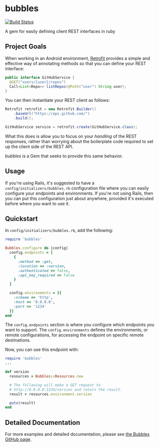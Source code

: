 # bubbles
[![Build Status](https://travis-ci.org/FoamFactory/bubbles.svg?branch=master)](https://travis-ci.org/FoamFactory/bubbles)

A gem for easily defining client REST interfaces in ruby

## Project Goals
When working in an Android environment, [Retrofit](https://square.github.io/retrofit/) provides a simple and effective way of annotating methods so that you can define your REST interface:
```java
public interface GitHubService {
  @GET("users/{user}/repos")
  Call<List<Repo>> listRepos(@Path("user") String user);
}
```

You can then instantiate your REST client as follows:
```java
Retrofit retrofit = new Retrofit.Builder()
    .baseUrl("https://api.github.com/")
    .build();

GitHubService service = retrofit.create(GitHubService.class);
```

What this does is allow you to focus on your _handling_ of the REST responses, rather than worrying about the boilerplate code required to set up the client side of the REST API.

_bubbles_ is a Gem that seeks to provide this same behavior.

## Usage
If you're using Rails, it's suggested to have a `config/initializers/bubbles.rb` configuration file where you can easily configure your endpoints and environments. If you're not using Rails, then you can put this configuration just about anywhere, provided it's executed before where you want to use it.

## Quickstart
In `config/initializers/bubbles.rb`, add the following:
```ruby
require 'bubbles'

Bubbles.configure do |config|
  config.endpoints = [
    {
      :method => :get,
      :location => :version,
      :authenticated => false,
      :api_key_required => false
    }
  ]

  config.environments = [{
    :scheme => 'http',
    :host => '0.0.0.0',
    :port => '1234'
  }]
end
```

The `config.endpoints` section is where you configure which endpoints you want to support. The `config.environments` defines the environments, or remote configurations, for accessing the endpoint on specific remote destinations.

Now, you can use this endpoint with:
```ruby
require 'bubbles'
...

def version
  resources = Bubbles::Resources.new

  # The following will make a GET request to
  # http://0.0.0.0:1234/version and return the result.
  result = resources.environment.version

  puts(result)
end
```

## Detailed Documentation
For more examples and detailed documentation, please see [the Bubbles GitHub page](http://foamfactory.github.io/bubbles).
